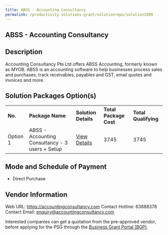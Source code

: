 ```yaml
---
title: ABSS - Accounting Consultancy
permalink: /productivity-solutions-grant/solutionrepo/solution1989
---
```


## ABSS - Accounting Consultancy

## Description

Accounting Consultancy Pte Ltd offers ABSS Accounting, formerly known as MYOB. ABSS is an accounting software to help businesses process sales and purchases, track receivables, payables and GST, email quotes and invoices and more.

## Solution Packages Option(s)

<table>
<tr>
<td><b>No.</b></td>
<td><b>Package Name</b></td>
<td><b>Solution Details</b></td>
<td><b>Total Package Cost</b></td>
<td><b>Total Qualifying</b></td>
</tr>
<tr>
<td>Option 1</td>
<td>ABSS - Accounting Consultancy - 3 users + Setup</td>
<td><a href='https://www.gobusiness.gov.sg/images/psg/20200714_Desensitised_Annex_3__Part_2.pdf'>View Details</a></td>
<td>3745</td>
<td>3745</td>
</tr>
</table>

## Mode and Schedule of Payment

 - Direct Purchase

## Vendor Information

 Web URL: https://accountingconsultancy.com 
Contact Hotline: 63888378 
Contact Email: enquiry@accountingconsultancy.com 


Interested companies can get a quotation from the pre-approved vendor, before applying for the PSG through the <a href='https://www.businessgrants.gov.sg/'>Business Grant Portal (BGP)</a>.
<script src="/jquery/resize-tables.js"></script>
